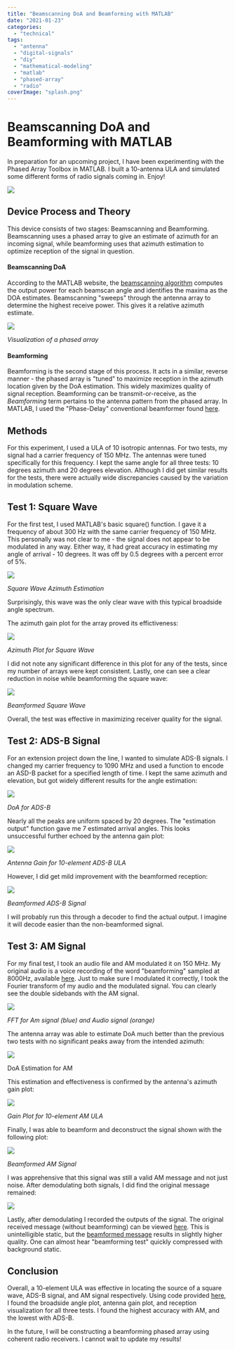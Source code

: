 ```yaml
---
title: "Beamscanning DoA and Beamforming with MATLAB"
date: "2021-01-23"
categories:
  - "technical"
tags:
  - "antenna"
  - "digital-signals"
  - "diy"
  - "mathematical-modeling"
  - "matlab"
  - "phased-array"
  - "radio"
coverImage: "splash.png"
---
```

# Beamscanning DoA and Beamforming with MATLAB

In preparation for an upcoming project, I have been experimenting with the Phased Array Toolbox in MATLAB. I built a 10-antenna ULA and simulated some different forms of radio signals coming in. Enjoy!

![](https://n2wu.files.wordpress.com/2021/01/splash.png?w=998)

## Device Process and Theory

This device consists of two stages: Beamscanning and Beamforming. Beamscanning uses a phased array to give an estimate of azimuth for an incoming signal, while beamforming uses that azimuth estimation to optimize reception of the signal in question.

#### Beamscanning DoA

According to the MATLAB website, the [beamscanning algorithm](https://www.mathworks.com/help/phased/ug/beamscan-direction-of-arrival-estimation.html) computes the output power for each beamscan angle and identifies the maxima as the DOA estimates. Beamscanning "sweeps" through the antenna array to determine the highest receive power. This gives it a relative azimuth estimate.

![](https://n2wu.files.wordpress.com/2021/01/222152_fig_01.png?w=900)

_Visualization of a phased array_

#### Beamforming

Beamforming is the second stage of this process. It acts in a similar, reverse manner - the phased array is "tuned" to maximize reception in the azimuth location given by the DoA estimation. This widely maximizes quality of signal reception. Beamforming can be transmit-or-receive, as the _Beamforming_ term pertains to the antenna pattern from the phased array. In MATLAB, I used the "Phase-Delay" conventional beamformer found [here](https://www.mathworks.com/help/phased/ref/phased.phaseshiftbeamformer-system-object.html).

## Methods

For this experiment, I used a ULA of 10 isotropic antennas. For two tests, my signal had a carrier frequency of 150 MHz. The antennas were tuned specifically for this frequency. I kept the same angle for all three tests: 10 degrees azimuth and 20 degrees elevation. Although I did get similar results for the tests, there were actually wide discrepancies caused by the variation in modulation scheme.

## Test 1: Square Wave

For the first test, I used MATLAB's basic square() function. I gave it a frequency of about 300 Hz with the same carrier frequency of 150 MHz. This personally was not clear to me - the signal does not appear to be modulated in any way. Either way, it had great accuracy in estimating my angle of arrival - 10 degrees. It was off by 0.5 degrees with a percent error of 5%.

![](https://n2wu.files.wordpress.com/2021/01/angle_spectrum.png?w=1024)

_Square Wave Azimuth Estimation_

Surprisingly, this wave was the only clear wave with this typical broadside angle spectrum.

The azimuth gain plot for the array proved its effictiveness:

![](https://n2wu.files.wordpress.com/2021/01/azimuth_plot.png?w=1024)

_Azimuth Plot for Square Wave_

I did not note any significant difference in this plot for any of the tests, since my number of arrays were kept consistent. Lastly, one can see a clear reduction in noise while beamforming the square wave:

![](https://n2wu.files.wordpress.com/2021/01/signal_beamformed.png?w=1024)

_Beamformed Square Wave_

Overall, the test was effective in maximizing receiver quality for the signal.

## Test 2: ADS-B Signal

For an extension project down the line, I wanted to simulate ADS-B signals. I changed my carrier frequency to 1090 MHz and used a function to encode an ASD-B packet for a specified length of time. I kept the same azimuth and elevation, but got widely different results for the angle estimation:

![](https://n2wu.files.wordpress.com/2021/01/broadside_angle.png?w=1024)

_DoA for ADS-B_

Nearly all the peaks are uniform spaced by 20 degrees. The "estimation output" function gave me 7 estimated arrival angles. This looks unsuccessful further echoed by the antenna gain plot:

![](https://n2wu.files.wordpress.com/2021/01/azimuth_pattern.png?w=1024)

_Antenna Gain for 10-element ADS-B ULA_

However, I did get mild improvement with the beamformed reception:

![](https://n2wu.files.wordpress.com/2021/01/beamformed.png?w=1024)

_Beamformed ADS-B Signal_

I will probably run this through a decoder to find the actual output. I imagine it will decode easier than the non-beamformed signal.

## Test 3: AM Signal

For my final test, I took an audio file and AM modulated it on 150 MHz. My original audio is a voice recording of the word "beamforming" sampled at 8000Hz, available [here](https://drive.google.com/file/d/1KWFPfZXTsKcrOXj0seML4dVm3JaE3Xm1/view?usp=sharing). Just to make sure I modulated it correctly, I took the Fourier transform of my audio and the modulated signal. You can clearly see the double sidebands with the AM signal.

![](https://n2wu.files.wordpress.com/2021/01/fft_am.png?w=1024)

_FFT for Am signal (blue) and Audio signal (orange)_

The antenna array was able to estimate DoA much better than the previous two tests with no significant peaks away from the intended azimuth:

![](https://n2wu.files.wordpress.com/2021/01/angle_spectrum-1.png?w=840)

DoA Estimation for AM

This estimation and effectiveness is confirmed by the antenna's azimuth gain plot:

![](https://n2wu.files.wordpress.com/2021/01/azimuth_plot-1.png?w=840)

_Gain Plot for 10-element AM ULA_

Finally, I was able to beamform and deconstruct the signal shown with the following plot:

![](https://n2wu.files.wordpress.com/2021/01/beamformed-1.png?w=1024)

_Beamformed AM Signal_

I was apprehensive that this signal was still a valid AM message and not just noise. After demodulating both signals, I did find the original message remained:

![](https://n2wu.files.wordpress.com/2021/01/audio_files.png?w=1024)

Lastly, after demodulating I recorded the outputs of the signal. The original received message (without beamforming) can be viewed [here](https://drive.google.com/file/d/1M7mcPMc3b4kaYYAbMRk8IvJL7w9VRXzT/view?usp=sharing). This is unintelligible static, but the [beamformed message](https://drive.google.com/file/d/1zHsjK0uWItA1LHQb87dnzTfBONNbfJ2a/view?usp=sharing) results in slightly higher quality. One can almost hear "beamforming test" quickly compressed with background static.

## Conclusion

Overall, a 10-element ULA was effective in locating the source of a square wave, ADS-B signal, and AM signal respectively. Using code provided [here](https://github.com/KE8JCT/BeamformingSim), I found the broadside angle plot, antenna gain plot, and reception visualization for all three tests. I found the highest accuracy with AM, and the lowest with ADS-B.

In the future, I will be constructing a beamforming phased array using coherent radio receivers. I cannot wait to update my results!
